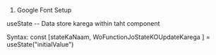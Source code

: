 1. Google Font Setup

useState -- Data store karega within taht component


Syntax: const [stateKaNaam, WoFunctionJoStateKOUpdateKarega ] = useState("initialValue")